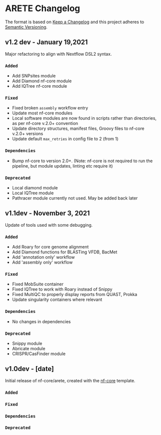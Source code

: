 # ARETE Changelog

The format is based on [Keep a Changelog](https://keepachangelog.com/en/1.0.0/)
and this project adheres to [Semantic Versioning](https://semver.org/spec/v2.0.0.html).

## v1.2 dev - January 19,2021
Major refactoring to align with Nextflow DSL2 syntax.
### `Added`
- Add SNPsites module
- Add Diamond nf-core module
- Add IQTree nf-core module

### `Fixed`
- Fixed broken `assembly` workflow entry
- Update most nf-core modules
- Local software modules are now found in scripts rather than directories, as per nf-core v.2.0+ convention
- Update directory structures, manifest files, Groovy files to nf-core v.2.0+ versions
- Update default `max_retries` in config file to 2 (from 1)

### `Dependencies`
- Bump nf-core to version 2.0+. (Note: nf-core is not required to run the pipeline, but module updates, linting etc require it)

### `Deprecated`
- Local diamond module
- Local IQTree module
- Pathracer module currently not used. May be added back later

## v1.1dev - November 3, 2021
Update of tools used with some debugging.

### `Added`
- Add Roary for core genome alignment
- Add Diamond functions for BLASTing VFDB, BacMet
- Add 'annotation only' workflow
- Add 'assembly only' workflow

### `Fixed`
- Fixed MobSuite container
- Fixed IQTree to work with Roary instead of Snippy
- Fixed MultiQC to properly display reports from QUAST, Prokka
- Update singularity containers where relevant

### `Dependencies`
- No changes in dependencies

### `Deprecated`
- Snippy module
- Abricate module
- CRISPR/CasFinder module

## v1.0dev - [date]

Initial release of nf-core/arete, created with the [nf-core](https://nf-co.re/) template.

### `Added`

### `Fixed`

### `Dependencies`

### `Deprecated`
